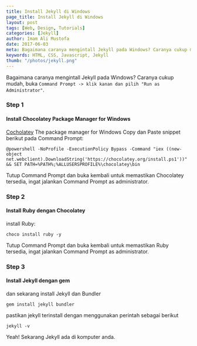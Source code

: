 ```yaml
---
title: Install Jekyll di Windows
page_title: Install Jekyll di Windows
layout: post
tags: [Web, Design, Tutorials]
categories: [Jekyll]
author: Imam Ali Mustofa
date: 2017-06-03
meta: Bagaimana caranya mengintall Jekyll pada Windows? Caranya cukup mudah, buka Command Prompt -> klik kanan dan pilih "Run as Administrator" 
keywords: HTML, CSS, Javascript, Jekyll
thumb: "/photos/jekyll.png"
---
```


Bagaimana caranya mengintall Jekyll pada Windows? Caranya cukup mudah, buka `Command Prompt -> klik kanan dan pilih "Run as Administrator"`.

### Step 1
#### Install Chocolatey Package Manager for Windows

[Cocholatey](https://chocolatey.org/) The package manager for Windows
Copy dan Paste snippet berikut pada Command Prompt:

    @powershell -NoProfile -ExecutionPolicy Bypass -Command "iex ((new-object net.webclient).DownloadString('https://chocolatey.org/install.ps1'))" && SET PATH=%PATH%;%ALLUSERSPROFILE%\chocolatey\bin

Tutup Command Prompt dan buka kembali untuk memastikan Chocolatey tersedia, ingat jalankan Command Prompt as administrator.

### Step 2
#### Install Ruby dengan Chocolatey

install Ruby:

    choco install ruby -y
 
 Tutup Command Prompt dan buka kembali untuk memastikan Ruby tersedia, ingat jalankan Command Prompt as administrator.

### Step 3
#### Install Jekyll dengan gem

dan sekarang install Jekyll dan Bundler

    gem install jekyll bundler
 
pastikan jekyll terinstall dengan menggunakan perintah sebagai berikut

    jekyll -v

Yeah! Sekarang Jekyll ada di komputer anda.